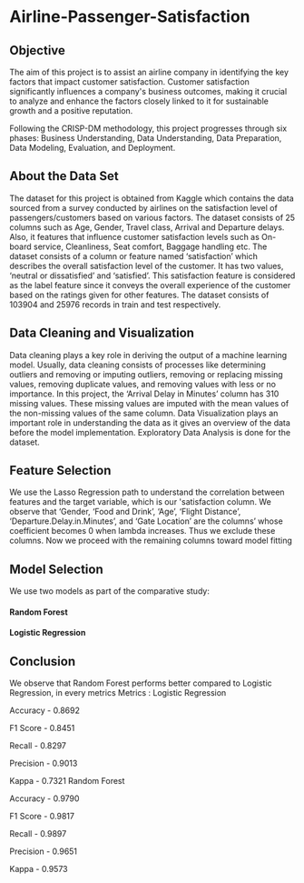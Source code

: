 # Airline-Passenger-Satisfaction

## Objective
The aim of this project is to assist an airline company in identifying the key factors that impact customer satisfaction. Customer satisfaction significantly influences a company's business outcomes, making it crucial to analyze and enhance the factors closely linked to it for sustainable growth and a positive reputation.

Following the CRISP-DM methodology, this project progresses through six phases: Business Understanding, Data Understanding, Data Preparation, Data Modeling, Evaluation, and Deployment.

## About the Data Set

The dataset for this project is obtained from Kaggle which contains the data sourced from a survey conducted by airlines on the satisfaction level of passengers/customers based on various factors. The dataset consists of 25 columns such as Age, Gender, Travel class, Arrival and Departure delays. Also, it features that influence customer satisfaction levels such as On-board service, Cleanliness, Seat comfort, Baggage handling etc.
The dataset consists of a column or feature named ‘satisfaction’ which describes the overall satisfaction level of the customer. It has two values, ‘neutral or dissatisfied’ and ‘satisfied’. This satisfaction feature is considered as the label feature since it conveys the overall experience of the customer based on the ratings given for other features. The dataset consists of 103904 and 25976 records in train and test respectively.

## Data Cleaning and Visualization

Data cleaning plays a key role in deriving the output of a machine learning model. Usually, data cleaning consists of processes like determining outliers and removing or imputing outliers, removing or replacing missing values, removing duplicate values, and removing values with less or no importance.
In this project, the ‘Arrival Delay in Minutes’ column has 310 missing values. These missing values are imputed with the mean values of the non-missing values of the same column.
Data Visualization plays an important role in understanding the data as it gives an overview of the data before the model implementation. Exploratory Data Analysis is done for the dataset.

## Feature Selection

We use the Lasso Regression path to understand the correlation between features and the target variable, which is our 'satisfaction column. We observe that ‘Gender, ‘Food and Drink’, ‘Age’, 
‘Flight Distance’, ‘Departure.Delay.in.Minutes’, and ‘Gate Location’  are the columns’  whose coefficient becomes 0 when lambda increases. Thus we exclude these columns. Now we proceed with the remaining columns toward model fitting

## Model Selection

We use two models as part of the comparative study:

#### Random Forest
#### Logistic Regression

## Conclusion

We observe that Random Forest performs better compared to Logistic Regression, in every metrics
Metrics : 
Logistic Regression	

Accuracy - 0.8692	

F1 Score - 0.8451	

Recall - 0.8297	

Precision - 0.9013	

Kappa - 0.7321
Random Forest	

Accuracy - 0.9790

F1 Score - 0.9817

Recall - 0.9897

Precision - 0.9651

Kappa - 0.9573








